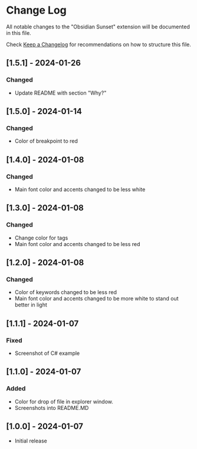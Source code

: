 # Change Log

All notable changes to the "Obsidian Sunset" extension will be documented in this file.

Check [Keep a Changelog](http://keepachangelog.com/) for recommendations on how to structure this file.


## [1.5.1] - 2024-01-26

### Changed

- Update README with section "Why?"

## [1.5.0] - 2024-01-14

### Changed

- Color of breakpoint to red

## [1.4.0] - 2024-01-08

### Changed

- Main font color and accents changed to be less white

## [1.3.0] - 2024-01-08

### Changed

- Change color for tags
- Main font color and accents changed to be less red

## [1.2.0] - 2024-01-08

### Changed

- Color of keywords changed to be less red
- Main font color and accents changed to be more white to stand out better in light

## [1.1.1] - 2024-01-07

### Fixed

- Screenshot of C# example

## [1.1.0] - 2024-01-07

### Added

- Color for drop of file in explorer window.
- Screenshots into README.MD

## [1.0.0] - 2024-01-07

- Initial release
